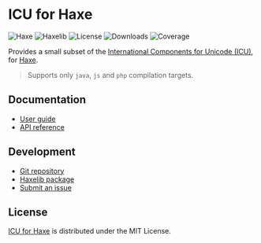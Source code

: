 # ICU for Haxe
![Haxe](https://badgen.net/badge/haxe/%3E%3D4.3.0/green) ![Haxelib](https://badgen.net/haxelib/v/intl) ![License](https://badgen.net/haxelib/license/intl) ![Downloads](https://badgen.net/haxelib/d/intl) ![Coverage](https://badgen.net/codecov/c/github/cedx/intl.hx)

Provides a small subset of the [International Components for Unicode (ICU)](https://icu.unicode.org), for [Haxe](https://haxe.org).

> Supports only `java`, `js` and `php` compilation targets.

## Documentation
- [User guide](https://github.com/cedx/intl.hx/wiki)
- [API reference](https://cedx.github.io/intl.hx)

## Development
- [Git repository](https://github.com/cedx/intl.hx)
- [Haxelib package](https://lib.haxe.org/p/intl)
- [Submit an issue](https://github.com/cedx/intl.hx/issues)

## License
[ICU for Haxe](https://github.com/cedx/intl.hx) is distributed under the MIT License.

